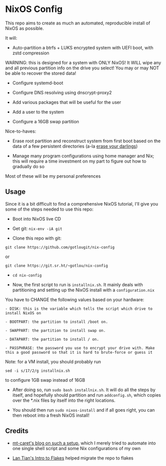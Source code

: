 # NixOS Config

This repo aims to create as much an automated, reproducible install of NixOS as possible.

It will:

- Auto-partition a btrfs + LUKS encrypted system with UEFI boot, with zstd compression

WARNING: this is designed for a system with ONLY NixOS! It WILL wipe any and all previous partition info on the drive you select! You may or may NOT be able to recover the stored data!

- Configure systemd-boot

- Configure DNS resolving using dnscrypt-proxy2

- Add various packages that will be useful for the user

- Add a user to the system

- Configure a 16GB swap partition

Nice-to-haves:

- Erase root partition and reconstruct system from first boot based on the data of a few persistent directories (a-la [erase your darlings](https://grahamc.com/blog/erase-your-darlings))

- Manage many program configurations using home manager and Nix; this will require a time investment on my part to figure out how to gradually do so

Most of these will be my personal preferences

## Usage

Since it is a bit difficult to find a comprehensive NixOS tutorial, I'll give you some of the steps needed to use this repo:

- Boot into NixOS live CD

- Get git: `nix-env -iA git`

- Clone this repo with git:

`git clone https://github.com/gotlougit/nix-config`

or

`git clone https://git.sr.ht/~gotlou/nix-config`

- `cd nix-config`

- Now, the first script to run is `installnix.sh`. It mainly deals with partitioning and setting up the NixOS install with a `configuration.nix`

You have to CHANGE the following values based on your hardware:

    - DISK: this is the variable which tells the script which drive to install NixOS on

    - BOOTPART: the partition to install /boot on.

    - SWAPPART: the partition to install swap on.

    - DATAPART: the partition to install / on.

    - PASSPHRASE: the password you use to encrypt your drive with. Make this a good password so that it is hard to brute-force or guess it

Note: for a VM install, you should probably run

`sed -i s/17/2/g installnix.sh`

to configure 1GB swap instead of 16GB

- After doing so, run `sudo bash installnix.sh`. It will do all the steps by itself, and hopefully should partition and run `addconfig.sh`, which copies over the \*.nix files by itself into the right locations.

- You should then run `sudo nixos-install` and if all goes right, you can then reboot into a fresh NixOS install!

## Credits

- [mt-caret's blog on such a setup](https://mt-caret.github.io/blog/posts/2020-06-29-optin-state.html), which I merely tried to automate into one single shell script and some Nix configurations of my own

- [Lan Tian's Intro to Flakes](https://lantian.pub/en/article/modify-website/nixos-initial-config-flake-deploy.lantian/) helped migrate the repo to flakes
